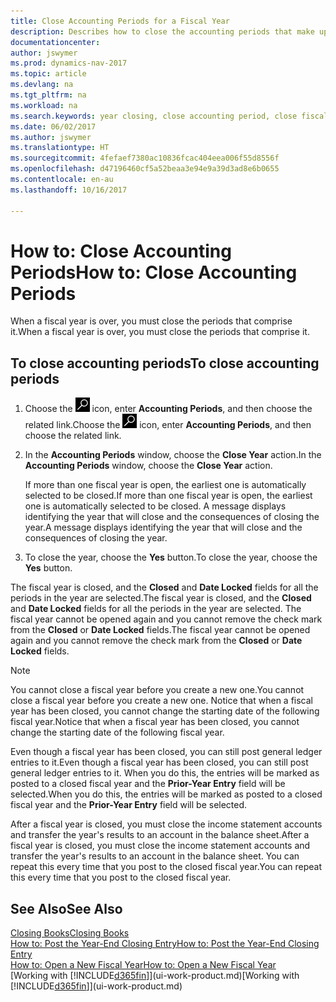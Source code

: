 ```yaml
---
title: Close Accounting Periods for a Fiscal Year
description: Describes how to close the accounting periods that make up the fiscal year.
documentationcenter: 
author: jswymer
ms.prod: dynamics-nav-2017
ms.topic: article
ms.devlang: na
ms.tgt_pltfrm: na
ms.workload: na
ms.search.keywords: year closing, close accounting period, close fiscal year, bank account detailed trial balance
ms.date: 06/02/2017
ms.author: jswymer
ms.translationtype: HT
ms.sourcegitcommit: 4fefaef7380ac10836fcac404eea006f55d8556f
ms.openlocfilehash: d47196460cf5a52beaa3e94e9a39d3ad8e6b0655
ms.contentlocale: en-au
ms.lasthandoff: 10/16/2017

---
```

# <a name="how-to-close-accounting-periods"></a><span data-ttu-id="4f840-103">How to: Close Accounting Periods</span><span class="sxs-lookup"><span data-stu-id="4f840-103">How to: Close Accounting Periods</span></span>
<span data-ttu-id="4f840-104">When a fiscal year is over, you must close the periods that comprise it.</span><span class="sxs-lookup"><span data-stu-id="4f840-104">When a fiscal year is over, you must close the periods that comprise it.</span></span>

## <a name="to-close-accounting-periods"></a><span data-ttu-id="4f840-105">To close accounting periods</span><span class="sxs-lookup"><span data-stu-id="4f840-105">To close accounting periods</span></span>
1. <span data-ttu-id="4f840-106">Choose the ![Search for Page or Report](media/ui-search/search_small.png "Search for Page or Report icon") icon, enter **Accounting Periods**, and then choose the related link.</span><span class="sxs-lookup"><span data-stu-id="4f840-106">Choose the ![Search for Page or Report](media/ui-search/search_small.png "Search for Page or Report icon") icon, enter **Accounting Periods**, and then choose the related link.</span></span>
2. <span data-ttu-id="4f840-107">In the **Accounting Periods** window, choose the **Close Year** action.</span><span class="sxs-lookup"><span data-stu-id="4f840-107">In the **Accounting Periods** window, choose the **Close Year** action.</span></span>

    <span data-ttu-id="4f840-108">If more than one fiscal year is open, the earliest one is automatically selected to be closed.</span><span class="sxs-lookup"><span data-stu-id="4f840-108">If more than one fiscal year is open, the earliest one is automatically selected to be closed.</span></span> <span data-ttu-id="4f840-109">A message displays identifying the year that will close and the consequences of closing the year.</span><span class="sxs-lookup"><span data-stu-id="4f840-109">A message displays identifying the year that will close and the consequences of closing the year.</span></span>
3. <span data-ttu-id="4f840-110">To close the year, choose the **Yes** button.</span><span class="sxs-lookup"><span data-stu-id="4f840-110">To close the year, choose the **Yes** button.</span></span>

<span data-ttu-id="4f840-111">The fiscal year is closed, and the **Closed** and **Date Locked** fields for all the periods in the year are selected.</span><span class="sxs-lookup"><span data-stu-id="4f840-111">The fiscal year is closed, and the **Closed** and **Date Locked** fields for all the periods in the year are selected.</span></span> <span data-ttu-id="4f840-112">The fiscal year cannot be opened again and you cannot remove the check mark from the **Closed** or **Date Locked** fields.</span><span class="sxs-lookup"><span data-stu-id="4f840-112">The fiscal year cannot be opened again and you cannot remove the check mark from the **Closed** or **Date Locked** fields.</span></span>

> [!NOTE]  
>   <span data-ttu-id="4f840-113">You cannot close a fiscal year before you create a new one.</span><span class="sxs-lookup"><span data-stu-id="4f840-113">You cannot close a fiscal year before you create a new one.</span></span> <span data-ttu-id="4f840-114">Notice that when a fiscal year has been closed, you cannot change the starting date of the following fiscal year.</span><span class="sxs-lookup"><span data-stu-id="4f840-114">Notice that when a fiscal year has been closed, you cannot change the starting date of the following fiscal year.</span></span>

<span data-ttu-id="4f840-115">Even though a fiscal year has been closed, you can still post general ledger entries to it.</span><span class="sxs-lookup"><span data-stu-id="4f840-115">Even though a fiscal year has been closed, you can still post general ledger entries to it.</span></span> <span data-ttu-id="4f840-116">When you do this, the entries will be marked as posted to a closed fiscal year and the **Prior-Year Entry** field will be selected.</span><span class="sxs-lookup"><span data-stu-id="4f840-116">When you do this, the entries will be marked as posted to a closed fiscal year and the **Prior-Year Entry** field will be selected.</span></span>

<span data-ttu-id="4f840-117">After a fiscal year is closed, you must close the income statement accounts and transfer the year's results to an account in the balance sheet.</span><span class="sxs-lookup"><span data-stu-id="4f840-117">After a fiscal year is closed, you must close the income statement accounts and transfer the year's results to an account in the balance sheet.</span></span> <span data-ttu-id="4f840-118">You can repeat this every time that you post to the closed fiscal year.</span><span class="sxs-lookup"><span data-stu-id="4f840-118">You can repeat this every time that you post to the closed fiscal year.</span></span>

## <a name="see-also"></a><span data-ttu-id="4f840-119">See Also</span><span class="sxs-lookup"><span data-stu-id="4f840-119">See Also</span></span>
[<span data-ttu-id="4f840-120">Closing Books</span><span class="sxs-lookup"><span data-stu-id="4f840-120">Closing Books</span></span>](year-close-books.md)  
[<span data-ttu-id="4f840-121">How to: Post the Year-End Closing Entry</span><span class="sxs-lookup"><span data-stu-id="4f840-121">How to: Post the Year-End Closing Entry</span></span>](year-how-post-year-end-close-entry.md)  
[<span data-ttu-id="4f840-122">How to: Open a New Fiscal Year</span><span class="sxs-lookup"><span data-stu-id="4f840-122">How to: Open a New Fiscal Year</span></span>](finance-how-open-new-fiscal-year.md)  
<span data-ttu-id="4f840-123">[Working with [!INCLUDE[d365fin](includes/d365fin_md.md)]](ui-work-product.md)</span><span class="sxs-lookup"><span data-stu-id="4f840-123">[Working with [!INCLUDE[d365fin](includes/d365fin_md.md)]](ui-work-product.md)</span></span>

